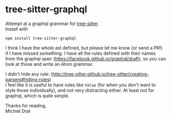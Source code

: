# tree-sitter-graphql

Attempt at a graphql grammar for [tree-sitter][].  
Install with

```
npm install tree-sitter-graphql
```

[tree-sitter]: https://github.com/tree-sitter/tree-sitter

I think I have the whole ast defined, but please let me know (or send a PR!) if I have missed something. I have all the rules defined with their names from the graphql spec (https://facebook.github.io/graphql/draft), so you can look at those and write an Atom grammar.


I didn't hide any rule: (http://tree-sitter.github.io/tree-sitter/creating-parsers#hiding-rules)  
I feel like it is useful to have rules like `Value` (for when you don't want to style those individually), and not very distracting either. At least not for graphql, which is quite simple.


Thanks for reading,  
Michiel Dral
